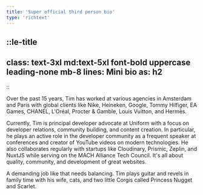 ```yaml
---
title: 'Super official third person bio'
type: 'richtext'
---
```


::le-title
---
class: text-3xl md:text-5xl font-bold uppercase leading-none mb-8
lines: Mini bio
as: h2
---
::

<p class="text-xl mb-8 leading-relaxed">
  Over the past 15 years, Tim has worked at various agencies in Amsterdam and Paris with global clients like Nike, Heineken, Google, Tommy Hilfiger, EA Games, CHANEL, L'Oréal, Procter & Gamble, Louis Vuitton, and Hermès.
</p>

<p class="text-xl mb-8 leading-relaxed">
  Currently, Tim is principal developer advocate at Uniform with a focus on developer relations, community building, and content creation. In particular, he plays an active role in the developer community as a frequent speaker at conferences and creator of YouTube videos on modern technologies. He also collaborates regularly with startups like Cloudinary, Prismic, Zeplin, and NuxtJS while serving on the MACH Alliance Tech Council. It's all about quality, community, and development of great websites.
</p>

<p class="text-xl mb-8 leading-relaxed">
  A demanding job like that needs balancing. Tim plays guitar and revels in family time with his wife, cats, and two little Corgis called Princess Nugget and Scarlet.
</p>